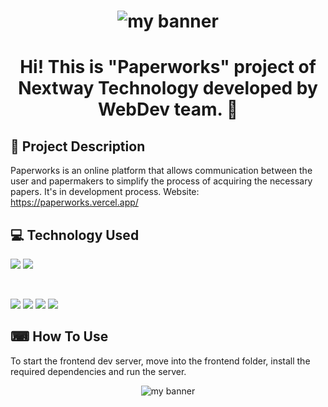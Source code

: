 <h1 align="center">
  <img src="https://user-images.githubusercontent.com/57244622/168282989-1aa0f4ec-01d4-4569-aea7-779226cab548.png" alt="my banner">
</p>

<h1 align="center">
Hi! This is "Paperworks" project of Nextway Technology developed by WebDev team. 👋
</h1>

## 📖 Project Description
Paperworks is an online platform that allows communication between the user and papermakers to simplify the process of acquiring the necessary papers. It's in development process.
Website: https://paperworks.vercel.app/

## 💻 Technology Used
![](https://img.shields.io/badge/Code-React-informational?style=flat&logo=react&color=61DAFB)
![](https://img.shields.io/badge/Code-PostgreSQL-informational?style=flat&logo=PostgreSQL&color=336791)

</br>

![](https://img.shields.io/badge/Tools-Figma-informational?style=flat&logo=Figma&color=F24E1E)
![](https://img.shields.io/badge/Tools-NPM-informational?style=flat&logo=NPM&color=CB3837)
![](https://img.shields.io/badge/Tools-Git-informational?style=flat&logo=Git&color=F05032)
![](https://img.shields.io/badge/Tools-GitHub-informational?style=flat&logo=GitHub&color=181717)

## ⌨ How To Use
To start the frontend dev server, move into the frontend folder, install the required dependencies and run the server.
<p align="center">
  <img src="https://user-images.githubusercontent.com/57244622/168281641-e8951a93-9102-4b46-9b06-6bc48b262e9c.png" alt="my banner">
</p>
